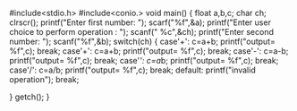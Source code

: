 #include<stdio.h>
#include<conio.>
void main()
{
float a,b,c;
char ch;
clrscr();
printf("Enter first number: ");
scarf("%f",&a);
printf("Enter user choice to perform operation : ");
scanf(" %c",&ch);
printf("Enter second number: ");
scanf("%f",&b);
switch(ch)
{
case'+': c=a+b;
printf("output= %f",c);
break;
case'+': c=a+b;
printf("output= %f",c);
break;
case'-': c=a-b;
printf("output= %f",c);
break;
case'*': c=a*b;
printf("output= %f",c);
break;
case'/': c=a/b;
printf("output= %f",c);
break;
default:
printf("invalid operation");
break;

}
getch();
}

